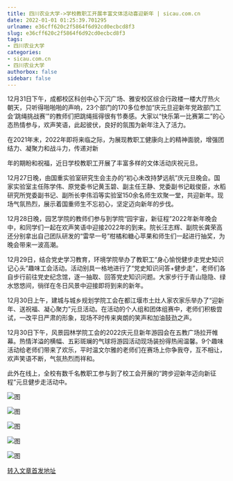 ```yaml
---
title: 四川农业大学->学校教职工开展丰富文体活动喜迎新年 | sicau.com.cn
date: 2022-01-01 01:25:39.701295
urlname: e36cff620c2f5864f6d92cd0ecbcd8f3
slug: e36cff620c2f5864f6d92cd0ecbcd8f3
tags: 
- 四川农业大学
categories:
- sicau.com.cn
- 四川农业大学
authorbox: false
sidebar: false
---
```

12月31日下午，成都校区科创中心下沉广场、雅安校区综合行政楼一楼大厅热火朝天，只听得啪啪啪的声响，23个部门的170多位参加“庆元旦迎新年党政部门工会‘跳绳挑战赛’”的教师们把跳绳摇得很有节奏感。大家以“快乐第一比赛第二”的心态热情参与，欢声笑语，此起彼伏，良好的氛围为新年注入了活力。

在2021年末，2022年即将来临之际，为展现教职工健康向上的精神面貌，增强团结力、凝聚力和战斗力，传递对新
<!--more-->
年的期盼和祝福，近日学校教职工开展了丰富多样的文体活动庆祝元旦。

12月27日晚，由国重实验室研究生会主办的“初心未改持梦远航”庆元旦晚会。国家实验室主任陈学伟、原党委书记黄玉碧、副主任王静、党委副书记戢俊臣，水稻研究所党委副书记、副所长李伟滔等实验室150余名师生欢聚一堂，共迎新年。现场气氛热烈，展示着国重师生不忘初心，坚定迈向新年的步伐。

12月28日晚，园艺学院的教师们参与到学院“园宇宙，新征程”2022年新年晚会中，和同学们一起在欢声笑语中迎接2022年的到来。院长汪志辉、副院长龚荣高还分别拿出自己团队研发的“雷早一号”柑橘和糖心苹果和师生们一起进行抽奖，为晚会带来一波高潮。

12月29日，结合党史学习教育，环境学院举办了教职工“身心愉悦健步走党史知识记心头”趣味工会活动。活动别具一格地进行了“党史知识问答+健步走”，老师们各自步行前往党史纪念馆，逐一抽取、回答党史知识问题。大家步行于青山隐隐、绿水悠悠间，徜徉在冬日风景中迎接即将到来的新年。

12月30日上午，建城与城乡规划学院工会在都江堰市土灶人家农家乐举办了“迎新年、送祝福、凝心聚力”元旦活动。在活动的个人组和团体组赛中，老师们积极尝试，一改平日严肃的形象，现场不时传来爽朗的笑声和加油鼓劲之声。

12月30日下午，风景园林学院工会的2022庆元旦新年游园会在五教广场拉开帷幕。热情洋溢的横幅、五彩斑斓的气球将游园活动现场装扮得热闹温馨。9个趣味活动给老师们带来了欢乐，平时温文尔雅的老师们在赛场上你争我夺，互不相让，欢声笑语不断，气氛热烈而祥和。

此外在线上，全校有数千名教职工参与到了校工会开展的“跨步迎新年迈向新征程”元旦健步走活动中。

![图](https://news.sicau.edu.cn/__local/0/88/4B/0DB049627B3D9F7FFB1539E5BBA_6881C1F9_7FB21.jpg)

![图](https://news.sicau.edu.cn/__local/1/D5/3F/670B9C05DAA5AA3CD23E4C78DBA_4E4DA658_246B0.jpg)

![图](https://news.sicau.edu.cn/__local/6/32/0A/B074B03A3D75C0B7503D9B30D09_57ADEB6E_3378F.jpg)

![图](https://news.sicau.edu.cn/__local/4/43/D3/4C845A4F24DFBCFF59476F58EF9_DFF76F87_2C0AB.jpg)

![图](https://news.sicau.edu.cn/__local/F/73/FC/1BD77CF846DCE7FE58DDFA8CBDF_92EE1A90_24227.jpg)

[转入文章首发地址](https://news.sicau.edu.cn/info/1078/66357.htm)